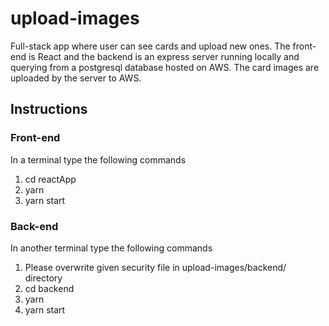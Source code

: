 # upload-images
Full-stack app where user can see cards and upload new ones. The front-end is React and the backend is an express server running locally and querying from a postgresql database hosted on AWS. The card images are uploaded by the server to AWS.

## Instructions
### Front-end
In a terminal type the following commands
1. cd reactApp
2. yarn 
3. yarn start

### Back-end
In another terminal type the following commands

1. Please overwrite given security file in upload-images/backend/ directory
2. cd backend
3. yarn
4. yarn start
